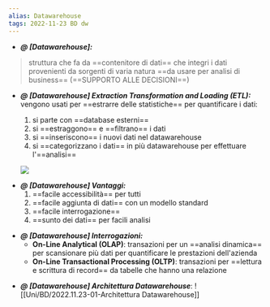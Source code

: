 ```yaml
---
alias: Datawarehouse
tags: 2022-11-23 BD dw
---
```


- ***@ [Datawarehouse]:***
> struttura che fa da ==contenitore di dati== che integri i dati provenienti da sorgenti di varia natura ==da usare per analisi di business== (==SUPPORTO ALLE DECISIONI==)
<!--ID: 1670236970829-->


- ***@ [Datawarehouse] Extraction Transformation and Loading (ETL):***
	vengono usati per ==estrarre delle statistiche== per quantificare i dati:
	1. si parte con ==database esterni==
	2. si ==estraggono== e ==filtrano== i dati
	3. si ==inseriscono== i nuovi dati nel datawarehouse
	4. si ==categorizzano i dati== in più datawarehouse per effettuare l'==analisi==

	![](Uni/BD/img/dataw.jpeg)
<!--ID: 1670236970834-->



- ***@ [Datawarehouse] Vantaggi:***
	1. ==facile accessibilità== per tutti
	2. ==facile aggiunta di dati== con un modello standard
	3. ==facile interrogazione==
	4. ==sunto dei dati== per facili analisi
<!--ID: 1670236970838-->


- ***@ [Datawarehouse] Interrogazioni:***
	- **On-Line Analytical (OLAP)**: transazioni per un ==analisi dinamica== per scansionare più dati per quantificare le prestazioni dell'azienda
	- **On-Line Transactional Processing (OLTP)**: transazioni per ==lettura e scrittura di record== da tabelle che hanno una relazione 
<!--ID: 1670236970842-->


- ***@ [Datawarehouse] Architettura Datawarehouse***: ![[Uni/BD/2022.11.23-01-Architettura Datawarehouse]]
